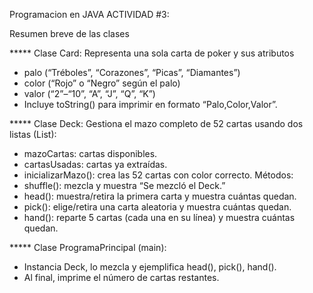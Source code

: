 Programacion en JAVA
ACTIVIDAD #3: 

Resumen breve de las clases

***** Clase Card: Representa una sola carta de poker y sus atributos
* palo (“Tréboles”, “Corazones”, “Picas”, “Diamantes”)
* color (“Rojo” o “Negro” según el palo)
* valor (“2”–“10”, “A”, “J”, “Q”, “K”)
* Incluye toString() para imprimir en formato “Palo,Color,Valor”.
  
***** Clase Deck: Gestiona el mazo completo de 52 cartas usando dos listas (List<Card>):
* mazoCartas: cartas disponibles.
* cartasUsadas: cartas ya extraídas.
* inicializarMazo(): crea las 52 cartas con color correcto.
Métodos:
* shuffle(): mezcla y muestra “Se mezcló el Deck.”
* head(): muestra/retira la primera carta y muestra cuántas quedan.
* pick(): elige/retira una carta aleatoria y muestra cuántas quedan.
* hand(): reparte 5 cartas (cada una en su línea) y muestra cuántas quedan.
  
***** Clase ProgramaPrincipal (main):
* Instancia Deck, lo mezcla y ejemplifica head(), pick(), hand().
* Al final, imprime el número de cartas restantes.
